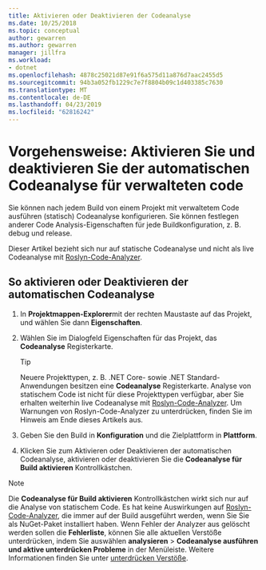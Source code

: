 ```yaml
---
title: Aktivieren oder Deaktivieren der Codeanalyse
ms.date: 10/25/2018
ms.topic: conceptual
author: gewarren
ms.author: gewarren
manager: jillfra
ms.workload:
- dotnet
ms.openlocfilehash: 4878c25021d87e91f6a575d11a876d7aac2455d5
ms.sourcegitcommit: 94b3a052fb1229c7e7f8804b09c1d403385c7630
ms.translationtype: MT
ms.contentlocale: de-DE
ms.lasthandoff: 04/23/2019
ms.locfileid: "62816242"
---
```

# <a name="how-to-enable-and-disable-automatic-code-analysis-for-managed-code"></a>Vorgehensweise: Aktivieren Sie und deaktivieren Sie der automatischen Codeanalyse für verwalteten code

Sie können nach jedem Build von einem Projekt mit verwaltetem Code ausführen (statisch) Codeanalyse konfigurieren. Sie können festlegen anderer Code Analysis-Eigenschaften für jede Buildkonfiguration, z. B. debug und release.

Dieser Artikel bezieht sich nur auf statische Codeanalyse und nicht als live Codeanalyse mit [Roslyn-Code-Analyzer](roslyn-analyzers-overview.md).

## <a name="to-enable-or-disable-automatic-code-analysis"></a>So aktivieren oder Deaktivieren der automatischen Codeanalyse

1. In **Projektmappen-Explorer**mit der rechten Maustaste auf das Projekt, und wählen Sie dann **Eigenschaften**.

1. Wählen Sie im Dialogfeld Eigenschaften für das Projekt, das **Codeanalyse** Registerkarte.

   > [!TIP]
   > Neuere Projekttypen, z. B. .NET Core- sowie .NET Standard-Anwendungen besitzen eine **Codeanalyse** Registerkarte. Analyse von statischem Code ist nicht für diese Projekttypen verfügbar, aber Sie erhalten weiterhin live Codeanalyse mit [Roslyn-Code-Analyzer](roslyn-analyzers-overview.md). Um Warnungen von Roslyn-Code-Analyzer zu unterdrücken, finden Sie im Hinweis am Ende dieses Artikels aus.

1. Geben Sie den Build in **Konfiguration** und die Zielplattform in **Plattform**.

1. Klicken Sie zum Aktivieren oder Deaktivieren der automatischen Codeanalyse, aktivieren oder deaktivieren Sie die **Codeanalyse für Build aktivieren** Kontrollkästchen.

> [!NOTE]
> Die **Codeanalyse für Build aktivieren** Kontrollkästchen wirkt sich nur auf die Analyse von statischem Code. Es hat keine Auswirkungen auf [Roslyn-Code-Analyzer](roslyn-analyzers-overview.md), die immer auf der Build ausgeführt werden, wenn Sie Sie als NuGet-Paket installiert haben. Wenn Fehler der Analyzer aus gelöscht werden sollen die **Fehlerliste**, können Sie alle aktuellen Verstöße unterdrücken, indem Sie auswählen **analysieren** > **Codeanalyse ausführen und aktive unterdrücken Probleme** in der Menüleiste. Weitere Informationen finden Sie unter [unterdrücken Verstöße](use-roslyn-analyzers.md#suppress-violations).
